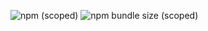 ![npm (scoped)](https://img.shields.io/npm/v/@branlok/drawetta?color=pink)
![npm bundle size (scoped)](https://img.shields.io/bundlephobia/min/@branlok/drawetta?color=pink)

